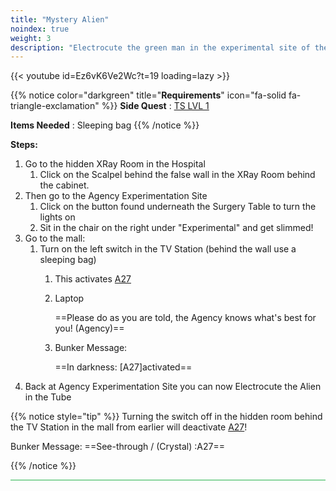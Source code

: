```yaml
---
title: "Mystery Alien"
noindex: true
weight: 3
description: "Electrocute the green man in the experimental site of the hospital."
---
```


{{< youtube id=Ez6vK6Ve2Wc?t=19 loading=lazy >}}

{{% notice color="darkgreen" title="**Requirements**" icon="fa-solid fa-triangle-exclamation"  %}}
**Side Quest** : [TS LVL 1](/lore/special_tools/ts_lvl1)

**Items Needed** : Sleeping bag
{{% /notice %}}


**Steps:**

1. Go to the hidden XRay Room in the Hospital
	1. Click on the Scalpel behind the false wall in the XRay Room behind the cabinet.
2. Then go to the Agency Experimentation Site
	1. Click on the button found underneath the Surgery Table to turn the lights on
	2. Sit in the chair on the right under "Experimental" and get slimmed!
3. Go to the mall:
	1. Turn on the left switch in the TV Station (behind the wall use a sleeping bag)
		1. This activates [A27](/casebook/light_panel#a27)
		1. Laptop
		
			==Please do as you are told, the Agency knows what's best for you! (Agency)==
		2. Bunker Message:
		
			==In darkness: [A27]activated==
4. Back at Agency Experimentation Site you can now Electrocute the Alien in the Tube

{{% notice style="tip" %}}
Turning the switch off in the hidden room behind the TV Station in the mall from earlier will deactivate [A27](/casebook/light_panel#a27)!
	
Bunker Message: ==See-through / (Crystal) :A27==
		
{{% /notice %}}



<hr style="background-color: #28b44c" size=8>
